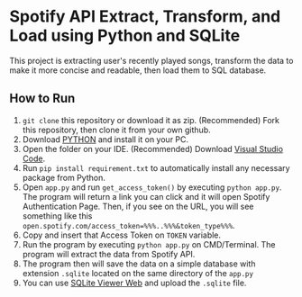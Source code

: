 # Spotify API Extract, Transform, and Load using Python and SQLite

This project is extracting user's recently played songs, transform the data to make it more concise and readable, then load them to SQL database.

## How to Run
1. ```git clone``` this repository or download it as zip. (Recommended) Fork this repository, then clone it from your own github.
2. Download [PYTHON](https://www.python.org/downloads/windows/) and install it on your PC.
3. Open the folder on your IDE. (Recommended) Download [Visual Studio Code](https://code.visualstudio.com/).
4. Run ```pip install requirement.txt``` to automatically install any necessary package from Python.
5. Open ```app.py``` and run ```get_access_token()``` by executing ```python app.py```. The program will return a link you can click and it will open Spotify Authentication Page. Then, if you see on the URL, you will see something like this ```open.spotify.com/access_token=%%%..%%%&token_type%%%```.
6. Copy and insert that Access Token on ```TOKEN``` variable.
7. Run the program by executing ```python app.py``` on CMD/Terminal. The program will extract the data from Spotify API.
8. The program then will save the data on a simple database with extension ```.sqlite``` located on the same directory of the ```app.py```
9. You can use [SQLite Viewer Web](https://sqliteviewer.app/) and upload the ```.sqlite``` file.
